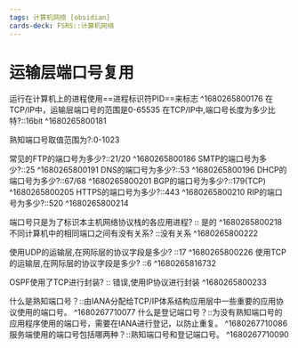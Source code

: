 ```yaml
---
tags: 计算机网络 [obsidian]
cards-deck: FSRS::计算机网络
---
```


# 运输层端口号复用
运行在计算机上的进程使用==进程标识符PID==来标志
^1680265800176
在TCP/IP中，运输层端口号的范围是0-65535
在TCP/IP中,端口号长度为多少比特?::16bit ^1680265800181

熟知端口号取值范围为?:0-1023

常见的FTP的端口号为多少?::21/20 ^1680265800186
SMTP的端口号为多少?::25 ^1680265800191
DNS的端口号为多少?::53 ^1680265800196
DHCP的端口号为多少?::67/68 ^1680265800201
BGP的端口号为多少?::179(TCP) ^1680265800205
HTTPS的端口号为多少?::443 ^1680265800210
RIP的端口号为多少?::520 ^1680265800214

端口号只是为了标识本主机网络协议栈的各应用进程? :: 是的 ^1680265800218
不同计算机中的相同端口之间有没有关系? ::没有关系 ^1680265800222

使用UDP的运输层,在网际层的协议字段是多少? ::17 ^1680265800226
使用TCP的运输层,在网际层的协议字段是多少? ::6 ^1680265816732

OSPF使用了TCP进行封装? :: 错误,使用IP协议进行封装 ^1680265800233


什么是熟知端口号？::由IANA分配给TCP/IP体系结构应用层中一些重要的应用协议使用的端口号。 ^1680267710077
什么是登记端口号？::为没有熟知端口号的应用程序使用的端口号，需要在IANA进行登记，以防止重复。 ^1680267710086
服务端使用的端口号包括哪两种？::熟知端口号和登记端口号。 ^1680267710090
